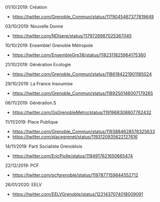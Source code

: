 01/10/2019: Création
  - https://twitter.com/Grenoble_Commun/status/1179045467377819649

03/10/2019: Nouvelle Donne
  - https://twitter.com/NDIsere/status/1179726987025367045

10/10/2019: Ensemble! Grenoble Métropole
  - https://twitter.com/EnsembleGre38/status/1182311825964175360

21/10/2019: Génération Ecologie
  - https://twitter.com/Grenoble_Commun/status/1186184221901185024

29/10/2019: La France Insoumise
  - https://twitter.com/Grenoble_Commun/status/1189250146007179265

06/11/2019: Génération.S
  - https://twitter.com/GsGrenobleMetro/status/1191968308607762432

11/11/2019: Place Publique
  - https://twitter.com/Grenoble_Commun/status/1193884628576325633
  - https://twitter.com/placegrenet/status/1193120935622127616

14/11/2019: Parti Socialiste Grenoblois
  - https://twitter.com/EricPiolle/status/1194917621650665474

22/12/2019: PCF
  - https://twitter.com/pcfgrenoble/status/1197877159844552712

26/01/2020: EELV
  - https://twitter.com/EELVGrenoble/status/1221437074018009091
